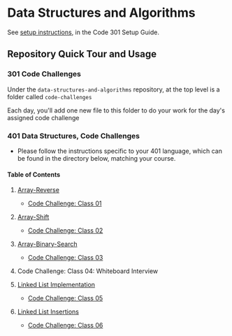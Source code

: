 # Data Structures and Algorithms

See [setup instructions](https://codefellows.github.io/setup-guide/code-301/3-code-challenges), in the Code 301 Setup Guide.

## Repository Quick Tour and Usage

### 301 Code Challenges

Under the `data-structures-and-algorithms` repository, at the top level is a folder called `code-challenges`

Each day, you'll add one new file to this folder to do your work for the day's assigned code challenge

### 401 Data Structures, Code Challenges

- Please follow the instructions specific to your 401 language, which can be found in the directory below, matching your course.

#### Table of Contents

1. [Array-Reverse](javascript/code-challenges/reverse-ll/array-reverse/README.md)

    - [Code Challenge: Class 01](https://canvas.instructure.com/courses/2873586/assignments/22248868)
   
2. [Array-Shift](javascript/code-challenges/reverse-ll/array-shift/README.md)
  
    - [Code Challenge: Class 02](https://canvas.instructure.com/courses/2873586/assignments/22248869)

3. [Array-Binary-Search](javascript/code-challenges/reverse-ll/array-binary-search/README.md)

    - [Code Challenge: Class 03](https://canvas.instructure.com/courses/2873586/assignments/22248870)

4. Code Challenge: Class 04: Whiteboard Interview

5. [Linked List Implementation](javascript/linked-list/index.js)

    - [Code Challenge: Class 05](https://canvas.instructure.com/courses/2873586/assignments/22248872)

6. [Linked List Insertions]()

    - [Code Challenge: Class 06](https://canvas.instructure.com/courses/2873586/assignments/22248873)

